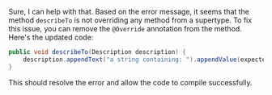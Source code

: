 Sure, I can help with that. Based on the error message, it seems that the method `describeTo` is not overriding any method from a supertype. To fix this issue, you can remove the `@Override` annotation from the method. Here's the updated code:
```java
public void describeTo(Description description) {
    description.appendText("a string containing: ").appendValue(expected);
}
```
This should resolve the error and allow the code to compile successfully.